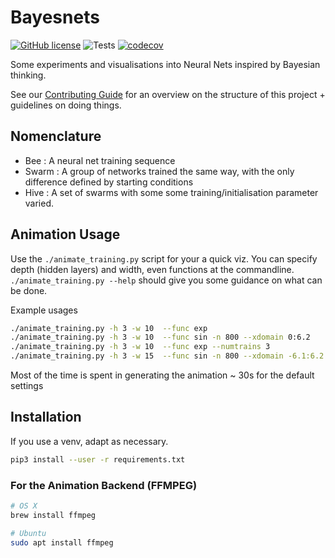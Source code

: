 # Bayesnets

[![GitHub license](https://img.shields.io/github/license/nayyarv/bayesnets.svg)](https://github.com/nayyarv/bayesnets/blob/master/LICENSE)
![Tests](https://github.com/nayyarv/bayesnets/workflows/Tests/badge.svg)
[![codecov](https://codecov.io/gh/martinisandresearch/bayesnets/branch/master/graph/badge.svg)](https://codecov.io/gh/martinisandresearch/bayesnets)

Some experiments and visualisations into Neural Nets inspired by Bayesian thinking.

See our [Contributing Guide](CONTRIBUTING.md) for an overview on the structure of this project + guidelines on doing things.

## Nomenclature

 - Bee : A neural net training sequence
 - Swarm : A group of networks trained the same way, with the only difference defined by starting conditions
 - Hive : A set of swarms with some some training/initialisation parameter varied. 
 
 
## Animation Usage
Use the `./animate_training.py` script for your a quick viz. You can specify depth (hidden layers)
and width, even functions at the commandline.
`./animate_training.py --help` should give you some guidance on what can be done.

Example usages
```bash
./animate_training.py -h 3 -w 10  --func exp 
./animate_training.py -h 3 -w 10  --func sin -n 800 --xdomain 0:6.2
./animate_training.py -h 3 -w 10  --func exp --numtrains 3
./animate_training.py -h 3 -w 15  --func sin -n 800 --xdomain -6.1:6.2 --lr 0.004
```

Most of the time is spent in generating the animation ~ 30s for the default settings


## Installation

If you use a venv, adapt as necessary. 
```bash
pip3 install --user -r requirements.txt
```

### For the Animation Backend (FFMPEG)

```bash
# OS X
brew install ffmpeg

# Ubuntu
sudo apt install ffmpeg
```


